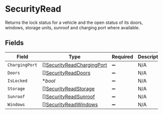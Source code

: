 # SecurityRead

Returns the lock status for a vehicle and the open status of its doors, windows, storage units, sunroof and charging port where available.


## Fields

| Field                                                                         | Type                                                                          | Required                                                                      | Description                                                                   | Example                                                                       |
| ----------------------------------------------------------------------------- | ----------------------------------------------------------------------------- | ----------------------------------------------------------------------------- | ----------------------------------------------------------------------------- | ----------------------------------------------------------------------------- |
| `ChargingPort`                                                                | [][SecurityReadChargingPort](../../models/shared/securityreadchargingport.md) | :heavy_minus_sign:                                                            | N/A                                                                           |                                                                               |
| `Doors`                                                                       | [][SecurityReadDoors](../../models/shared/securityreaddoors.md)               | :heavy_minus_sign:                                                            | N/A                                                                           |                                                                               |
| `IsLocked`                                                                    | **bool*                                                                       | :heavy_minus_sign:                                                            | N/A                                                                           | true                                                                          |
| `Storage`                                                                     | [][SecurityReadStorage](../../models/shared/securityreadstorage.md)           | :heavy_minus_sign:                                                            | N/A                                                                           |                                                                               |
| `Sunroof`                                                                     | [][SecurityReadSunroof](../../models/shared/securityreadsunroof.md)           | :heavy_minus_sign:                                                            | N/A                                                                           |                                                                               |
| `Windows`                                                                     | [][SecurityReadWindows](../../models/shared/securityreadwindows.md)           | :heavy_minus_sign:                                                            | N/A                                                                           |                                                                               |